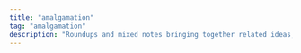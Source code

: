 ```yaml
---
title: "amalgamation"
tag: "amalgamation"
description: "Roundups and mixed notes bringing together related ideas, links, and experiments from across the modeling ecosystem."
---
```

